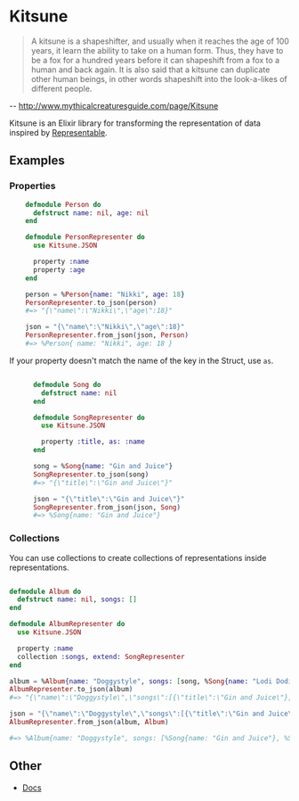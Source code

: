 Kitsune
=======

>A kitsune is a shapeshifter, and usually when it reaches the age of 100 years, it learn the ability to take on a human form. Thus, they have to be a fox for a hundred years before it can shapeshift from a fox to a human and back again. It is also said that a kitsune can duplicate other human beings, in other words shapeshift into the look-a-likes of different people.

-- http://www.mythicalcreaturesguide.com/page/Kitsune

Kitsune is an Elixir library for transforming the representation of data inspired by [Representable](https://github.com/apotonick/representable/).


## Examples

### Properties

```elixir
    defmodule Person do
      defstruct name: nil, age: nil
    end

    defmodule PersonRepresenter do
      use Kitsune.JSON

      property :name
      property :age
    end

    person = %Person{name: "Nikki", age: 18}
    PersonRepresenter.to_json(person)
    #=> "{\"name\":\"Nikki\",\"age\":18}"

    json = "{\"name\":\"Nikki\",\"age\":18}"
    PersonRepresenter.from_json(json, Person)
    #=> %Person{ name: "Nikki", age: 18 }
```

If your property doesn't match the name of the key in the Struct, use `as`.

```elixir

      defmodule Song do
        defstruct name: nil
      end

      defmodule SongRepresenter do
        use Kitsune.JSON

        property :title, as: :name
      end

      song = %Song{name: "Gin and Juice"}
      SongRepresenter.to_json(song)
      #=> "{\"title\":\"Gin and Juice\"}"

      json = "{\"title\":\"Gin and Juice\"}"
      SongRepresenter.from_json(json, Song)
      #=> %Song{name: "Gin and Juice"}

```
### Collections

You can use collections to create collections of representations inside representations.

```elixir

defmodule Album do
  defstruct name: nil, songs: []
end

defmodule AlbumRepresenter do
  use Kitsune.JSON

  property :name
  collection :songs, extend: SongRepresenter
end

album = %Album{name: "Doggystyle", songs: [song, %Song{name: "Lodi Dodi"}]}
AlbumRepresenter.to_json(album)
#=> "{\"name\":\"Doggystyle\",\"songs\":[{\"title\":\"Gin and Juice\"},{\"title\":\"Lodi Dodi\"}]}"

json = "{\"name\":\"Doggystyle\",\"songs\":[{\"title\":\"Gin and Juice\"},{\"title\":\"Lodi Dodi\"}]}"
AlbumRepresenter.from_json(album, Album)

#=> %Album{name: "Doggystyle", songs: [%Song{name: "Gin and Juice"}, %Song{name: "Lodi Dodi"}]}

```

## Other

- [Docs](http://hexdocs.pm/kitsune/)
